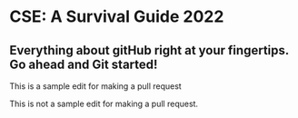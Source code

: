 # CSE: A Survival Guide 2022

## Everything about gitHub right at your fingertips. Go ahead and Git started!


This is a sample edit for making a pull request

This is not a sample edit for making a pull request.
